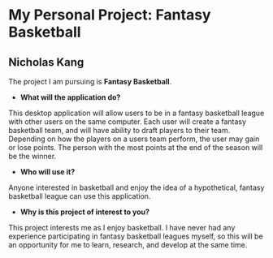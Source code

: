 # My Personal Project: Fantasy Basketball

## Nicholas Kang

The project I am pursuing is **Fantasy Basketball**.

- **What will the application do?**

This desktop application will allow users to be in a fantasy basketball league 
with other users on the same computer. Each user will create a fantasy 
basketball team, and will have ability to draft players to their team.
Depending on how the players on a users team perform, the user may gain or
lose points. The person with the most points at the end of the season will
be the winner. 

- **Who will use it?**

Anyone interested in basketball and enjoy the idea of a hypothetical, 
fantasy basketball league can use this application.

- **Why is this project of interest to you?**

This project interests me as I enjoy basketball. I have never had any 
experience  participating in fantasy basketball leagues myself, so this 
will be an opportunity for me to learn, research, and develop at the 
same time.